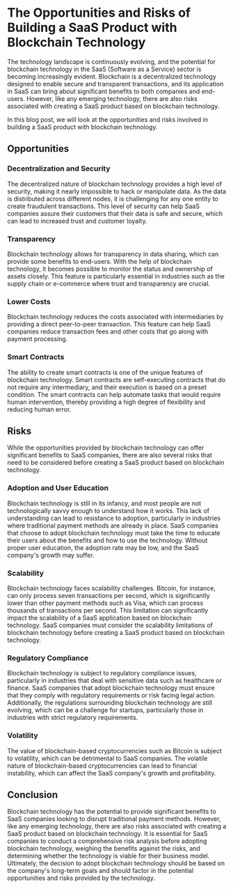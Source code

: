 # The Opportunities and Risks of Building a SaaS Product with Blockchain Technology

The technology landscape is continuously evolving, and the potential for blockchain technology in the SaaS (Software as a Service) sector is becoming increasingly evident. Blockchain is a decentralized technology designed to enable secure and transparent transactions, and its application in SaaS can bring about significant benefits to both companies and end-users. However, like any emerging technology, there are also risks associated with creating a SaaS product based on blockchain technology.

In this blog post, we will look at the opportunities and risks involved in building a SaaS product with blockchain technology.

## Opportunities

### Decentralization and Security

The decentralized nature of blockchain technology provides a high level of security, making it nearly impossible to hack or manipulate data. As the data is distributed across different nodes, it is challenging for any one entity to create fraudulent transactions. This level of security can help SaaS companies assure their customers that their data is safe and secure, which can lead to increased trust and customer loyalty.

### Transparency

Blockchain technology allows for transparency in data sharing, which can provide some benefits to end-users. With the help of blockchain technology, it becomes possible to monitor the status and ownership of assets closely. This feature is particularly essential in industries such as the supply chain or e-commerce where trust and transparency are crucial.

### Lower Costs

Blockchain technology reduces the costs associated with intermediaries by providing a direct peer-to-peer transaction. This feature can help SaaS companies reduce transaction fees and other costs that go along with payment processing.

### Smart Contracts

The ability to create smart contracts is one of the unique features of blockchain technology. Smart contracts are self-executing contracts that do not require any intermediary, and their execution is based on a preset condition. The smart contracts can help automate tasks that would require human intervention, thereby providing a high degree of flexibility and reducing human error.

## Risks

While the opportunities provided by blockchain technology can offer significant benefits to SaaS companies, there are also several risks that need to be considered before creating a SaaS product based on blockchain technology.

### Adoption and User Education

Blockchain technology is still in its infancy, and most people are not technologically savvy enough to understand how it works. This lack of understanding can lead to resistance to adoption, particularly in industries where traditional payment methods are already in place. SaaS companies that choose to adopt blockchain technology must take the time to educate their users about the benefits and how to use the technology. Without proper user education, the adoption rate may be low, and the SaaS company's growth may suffer.

### Scalability

Blockchain technology faces scalability challenges. Bitcoin, for instance, can only process seven transactions per second, which is significantly lower than other payment methods such as Visa, which can process thousands of transactions per second. This limitation can significantly impact the scalability of a SaaS application based on blockchain technology. SaaS companies must consider the scalability limitations of blockchain technology before creating a SaaS product based on blockchain technology.

### Regulatory Compliance

Blockchain technology is subject to regulatory compliance issues, particularly in industries that deal with sensitive data such as healthcare or finance. SaaS companies that adopt blockchain technology must ensure that they comply with regulatory requirements or risk facing legal action. Additionally, the regulations surrounding blockchain technology are still evolving, which can be a challenge for startups, particularly those in industries with strict regulatory requirements.

### Volatility

The value of blockchain-based cryptocurrencies such as Bitcoin is subject to volatility, which can be detrimental to SaaS companies. The volatile nature of blockchain-based cryptocurrencies can lead to financial instability, which can affect the SaaS company's growth and profitability.

## Conclusion

 Blockchain technology has the potential to provide significant benefits to SaaS companies looking to disrupt traditional payment methods. However, like any emerging technology, there are also risks associated with creating a SaaS product based on blockchain technology. It is essential for SaaS companies to conduct a comprehensive risk analysis before adopting blockchain technology, weighing the benefits against the risks, and determining whether the technology is viable for their business model. Ultimately, the decision to adopt blockchain technology should be based on the company's long-term goals and should factor in the potential opportunities and risks provided by the technology.